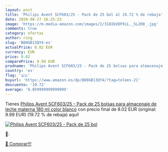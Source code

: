```yaml
---
layout: post
title: 'Philips Avent SCF603/25 - Pack de 25 bol al 19.72 % de rebaja'
date: 2020-08-27 16:25:23
image: 'https://m.media-amazon.com/images/I/318IbVDF9iL._SL200_.jpg'
comments: true
category: ofertas
author: ring
slug: 'B00GB13QY4-es'
actualPrice: 8.02 EUR
currency: EUR
price: 8.02
comparePrice: 9.99 EUR
prodname: 'Philips Avent SCF603/25 - Pack de 25 bolsas para almacenaje de leche materna  180 ml  color blanco'
country: 'es'
flag: '🇪🇸'
buyurl: 'https://www.amazon.es/dp/B00GB13QY4/?tag=tolees-21'
descuento: '19.72'
average: '6.859999999999999'
---
```


Tienes [Philips Avent SCF603/25 - Pack de 25 bolsas para almacenaje de leche materna  180 ml  color blanco](https://www.amazon.es/dp/B00GB13QY4/?tag=tolees-21) con precio final de  8.02 EUR (original: 9.99 EUR) (19.72 %  de rebaja) aqui!

[![Philips Avent SCF603/25 - Pack de 25 bol](https://m.media-amazon.com/images/I/318IbVDF9iL._SL200_.jpg)](https://www.amazon.es/dp/B00GB13QY4/?tag=tolees-21)

🔎:


[🛒 Comprar!!!](https://www.amazon.es/dp/B00GB13QY4/?tag=tolees-21)
